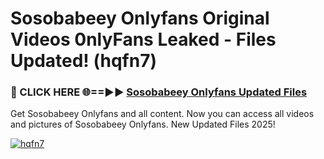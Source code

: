 # Sosobabeey Onlyfans Original Videos 0nlyFans Leaked - Files Updated! (hqfn7)

<h3>🔴 CLICK HERE 🌐==►► <a href="https://tinyurl.com/ehrbuxhb" rel="nofollow">Sosobabeey Onlyfans Updated Files</a></h3>

Get Sosobabeey Onlyfans and all content. Now you can access all videos and pictures of Sosobabeey Onlyfans. New Updated Files 2025!

[![hqfn7](https://i.imgur.com/lVYEuWS.gif)](https://tinyurl.com/ehrbuxhb)
